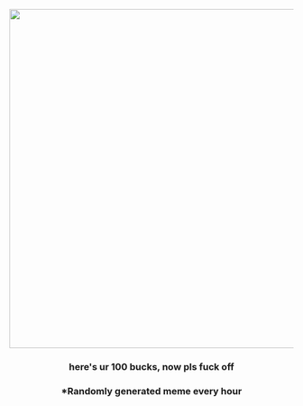 <p align="center">
        <img src="https://i.redd.it/ssa0qheje7m81.jpg" width="600" height="600">
        </p>
        <h3 align="center">here's ur 100 bucks, now pls fuck off</h3>
        <h3 align="center">*Randomly generated meme every hour</h3>
    